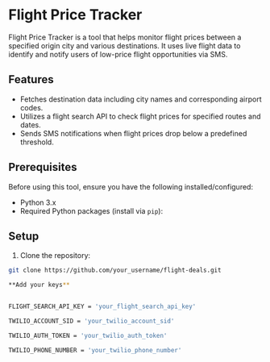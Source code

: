 # Flight Price Tracker

Flight Price Tracker is a tool that helps monitor flight prices between a specified origin city and various destinations. It uses live flight data to identify and notify users of low-price flight opportunities via SMS.

## Features

- Fetches destination data including city names and corresponding airport codes.
- Utilizes a flight search API to check flight prices for specified routes and dates.
- Sends SMS notifications when flight prices drop below a predefined threshold.

## Prerequisites

Before using this tool, ensure you have the following installed/configured:

- Python 3.x
- Required Python packages (install via `pip`):


## Setup

1. Clone the repository:
 ```bash
 git clone https://github.com/your_username/flight-deals.git

**Add your keys** 


FLIGHT_SEARCH_API_KEY = 'your_flight_search_api_key'

TWILIO_ACCOUNT_SID = 'your_twilio_account_sid'

TWILIO_AUTH_TOKEN = 'your_twilio_auth_token'

TWILIO_PHONE_NUMBER = 'your_twilio_phone_number'

